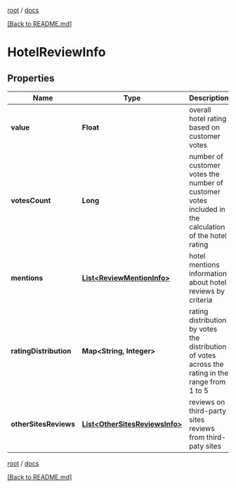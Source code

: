 [root](./../ "root") / [docs](./ "docs")

[[Back to README.md]](./../README.md "[Back to README.md]")

# HotelReviewInfo

## Properties

| Name | Type | Description | Notes |
|------------ | ------------- | ------------- | -------------|
|**value** | **Float** | overall hotel rating based on customer votes |  [optional] |
|**votesCount** | **Long** | number of customer votes the number of customer votes included in the calculation of the hotel rating |  [optional] |
|**mentions** | [**List&lt;ReviewMentionInfo&gt;**](ReviewMentionInfo.md) | hotel mentions information about hotel reviews by criteria |  [optional] |
|**ratingDistribution** | **Map&lt;String, Integer&gt;** | rating distribution by votes the distribution of votes across the rating in the range from 1 to 5 |  [optional] |
|**otherSitesReviews** | [**List&lt;OtherSitesReviewsInfo&gt;**](OtherSitesReviewsInfo.md) | reviews on third-party sites reviews from third-paty sites |  [optional] |

[root](./../ "root") / [docs](./ "docs")

[[Back to README.md]](./../README.md "[Back to README.md]")